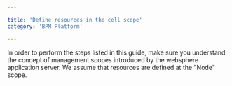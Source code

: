 ```yaml
---

title: 'Define resources in the cell scope'
category: 'BPM Platform'

---
```



In order to perform the steps listed in this guide, make sure you understand the concept of management scopes introduced by the websphere application server. We assume that resources are defined at the "Node" scope. <a href="ref:asset:/guides/installation-guide/was/assets/img/scope-highlight.png" target="_blank"><img class="tile" src="ref:asset:/guides/installation-guide/was/assets/img/scope-highlight.png" alt=""/></a>